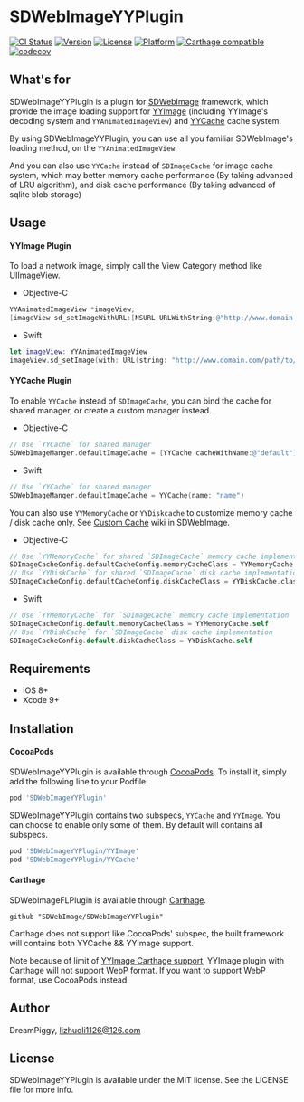 # SDWebImageYYPlugin

[![CI Status](https://img.shields.io/travis/SDWebImage/SDWebImageYYPlugin.svg?style=flat)](https://travis-ci.org/SDWebImage/SDWebImageYYPlugin)
[![Version](https://img.shields.io/cocoapods/v/SDWebImageYYPlugin.svg?style=flat)](https://cocoapods.org/pods/SDWebImageYYPlugin)
[![License](https://img.shields.io/cocoapods/l/SDWebImageYYPlugin.svg?style=flat)](https://cocoapods.org/pods/SDWebImageYYPlugin)
[![Platform](https://img.shields.io/cocoapods/p/SDWebImageYYPlugin.svg?style=flat)](https://cocoapods.org/pods/SDWebImageYYPlugin)
[![Carthage compatible](https://img.shields.io/badge/Carthage-compatible-4BC51D.svg?style=flat)](https://github.com/SDWebImage/SDWebImageYYPlugin)
[![codecov](https://codecov.io/gh/SDWebImage/SDWebImageYYPlugin/branch/master/graph/badge.svg)](https://codecov.io/gh/SDWebImage/SDWebImageYYPlugin)


## What's for
SDWebImageYYPlugin is a plugin for [SDWebImage](https://github.com/rs/SDWebImage/) framework, which provide the image loading support for [YYImage](https://github.com/ibireme/YYImage) (including YYImage's decoding system and `YYAnimatedImageView`) and [YYCache](https://github.com/ibireme/YYCache) cache system.

By using SDWebImageYYPlugin, you can use all you familiar SDWebImage's loading method, on the `YYAnimatedImageView`.

And you can also use `YYCache` instead of `SDImageCache` for image cache system, which may better memory cache performance (By taking advanced of LRU algorithm), and disk cache performance (By taking advanced of sqlite blob storage)

## Usage

#### YYImage Plugin
To load a network image, simply call the View Category method like UIImageView.

+ Objective-C

```objectivec
YYAnimatedImageView *imageView;
[imageView sd_setImageWithURL:[NSURL URLWithString:@"http://www.domain.com/path/to/image.gif"]];
```

+ Swift

```swift
let imageView: YYAnimatedImageView
imageView.sd_setImage(with: URL(string: "http://www.domain.com/path/to/image.gif"))
```

#### YYCache Plugin
To enable `YYCache` instead of `SDImageCache`, you can bind the cache for shared manager, or create a custom manager instead.

+ Objective-C

```objectivec
// Use `YYCache` for shared manager
SDWebImageManger.defaultImageCache = [YYCache cacheWithName:@"default"];
```

+ Swift

```swift
// Use `YYCache` for shared manager
SDWebImageManger.defaultImageCache = YYCache(name: "name")
```

You can also use `YYMemoryCache` or `YYDiskcache` to customize memory cache / disk cache only. See [Custom Cache](https://github.com/rs/SDWebImage/wiki/Advanced-Usage#custom-cache-50) wiki in SDWebImage.

+ Objective-C

```objectivec
// Use `YYMemoryCache` for shared `SDImageCache` memory cache implementation
SDImageCacheConfig.defaultCacheConfig.memoryCacheClass = YYMemoryCache.class;
// Use `YYDiskCache` for shared `SDImageCache` disk cache implementation
SDImageCacheConfig.defaultCacheConfig.diskCacheClass = YYDiskCache.class;
```

+ Swift

```swift
// Use `YYMemoryCache` for `SDImageCache` memory cache implementation
SDImageCacheConfig.default.memoryCacheClass = YYMemoryCache.self
// Use `YYDiskCache` for `SDImageCache` disk cache implementation
SDImageCacheConfig.default.diskCacheClass = YYDiskCache.self
```

## Requirements

+ iOS 8+
+ Xcode 9+

## Installation

#### CocoaPods

SDWebImageYYPlugin is available through [CocoaPods](https://cocoapods.org). To install
it, simply add the following line to your Podfile:

```ruby
pod 'SDWebImageYYPlugin'
```

SDWebImageYYPlugin contains two subspecs, `YYCache` and `YYImage`. You can choose to enable only some of them. By default will contains all subspecs.

```ruby
pod 'SDWebImageYYPlugin/YYImage'
pod 'SDWebImageYYPlugin/YYCache'
```

#### Carthage

SDWebImageFLPlugin is available through [Carthage](https://github.com/Carthage/Carthage).

```
github "SDWebImage/SDWebImageYYPlugin"
```

Carthage does not support like CocoaPods' subspec, the built framework will contains both YYCache && YYImage support.

Note because of limit of [YYImage Carthage support](https://github.com/ibireme/YYImage#carthage), YYImage plugin with Carthage will not support WebP format. If you want to support WebP format, use CocoaPods instead.

## Author

DreamPiggy, lizhuoli1126@126.com

## License

SDWebImageYYPlugin is available under the MIT license. See the LICENSE file for more info.


